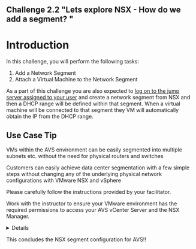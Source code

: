 Challenge 2.2
"Lets explore NSX - How do we add a segment? "
---

# Introduction

In this challenge, you will perform the following tasks:

1.	Add a Network Segment
2.	Attach a Virtual Machine to the Network Segment

As a part of this challenge you are also expected to <u>log on to the jump server assigned to your user</u> and create a network segment from NSX and then a DHCP range will be defined within that segment. When a  virtual machine will be connected to that segment they VM will automatically obtain the IP from the DHCP range.  

## Use Case Tip 

VMs within the AVS environment can be easily segmented into multiple subnets etc. without the need for physical routers and switches

Customers can easily achieve data center segmentation with a few simple steps without changing any of the underlying physical network configurations with VMware NSX and vSphere 

Please carefully follow the instructions provided by your facilitator. 

Work with the instructor to ensure your VMware environment has the required permissions to access your AVS vCenter Server and the NSX Manager.

<details>

## Add a Network Segment
1.	In NSX-T Manager, select Networking > Segments, and then select Add Segment.

![](/Images/NSX/NSXSegment002.PNG)
 
2.	Enter a name for the segment.

3.	Select the Tier-1 Gateway (TNTxx-T1) as the Connected Gateway 

4.	Select the pre-configured overlay Transport Zone (TNTxx-OVERLAY-TZ) and then select Set Subnets in gateway/prefix length format.

![](/Images/NSX/NSXSegment003.PNG)

5. Add DHCP range to your segment such that the VM's attached to this segment can recieve IP address dynamically

![](/Images/NSX/NSXSegment004.PNG)

6.	Select Apply and then Save.

### Note
The IP address needs to be on a non-overlapping RFC1918 address block, which ensures connection to the VMs on the new segment.

7. Once the segment is created  refer to the “Credentials&IP” document to attach the respective virtual machine listed there to the new segment that has been created and verify that the virtual machine is getting an IP from the DHCP

### Hint

The segment needs to attach to the virtual machine by right clicking the VM > Edit Settings > Network Adaptor 1 

</details>

This concludes the NSX segment configuration for AVS!!


